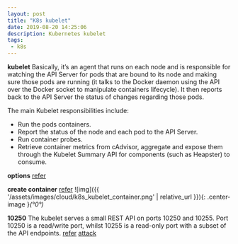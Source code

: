 ```yaml
---
layout: post
title: "K8s kubelet"
date: 2019-08-20 14:25:06
description: Kubernetes kubelet
tags:
 - k8s
---
```


**kubelet**
Basically, it’s an agent that runs on each node and is responsible for watching the API Server for pods that are bound to its node and making sure those pods are running (it talks to the Docker daemon using the API over the Docker socket to manipulate containers lifecycle). It then reports back to the API Server the status of changes regarding those pods.

The main Kubelet responsibilities include:
- Run the pods containers.
- Report the status of the node and each pod to the API Server.
- Run container probes.
- Retrieve container metrics from cAdvisor, aggregate and expose them through the Kubelet Summary API for components (such as Heapster) to consume.

**options**
[refer](https://kubernetes.io/docs/reference/command-line-tools-reference/kubelet/#options)

**create container**
[refer](https://github.com/yangpeng14/DevOps/blob/master/kubernetes/%E8%B0%88%E8%B0%88kubernetes-Runtime.md)
![img]({{ '/assets/images/cloud/k8s_kubelet_container.png' | relative_url }}){: .center-image }*(°0°)*

**10250**
The kubelet serves a small REST API on ports 10250 and 10255. Port 10250 is a read/write port, whilst 10255 is a read-only port with a subset of the API endpoints.
[refer](https://kubernetes.io/docs/reference/command-line-tools-reference/kubelet-authentication-authorization/#kubelet-authentication)
[attack](https://labs.f-secure.com/blog/attacking-kubernetes-through-kubelet/)

